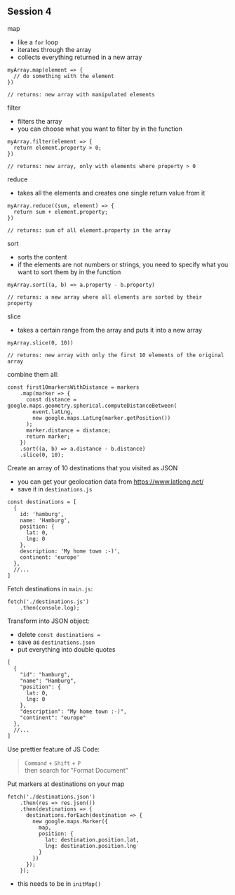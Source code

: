 ## Session 4

map
- like a `for` loop
- iterates through the array
- collects everything returned in a new array
```
myArray.map(element => {
  // do something with the element
})

// returns: new array with manipulated elements
```

filter
- filters the array
- you can choose what you want to filter by in the function
```
myArray.filter(element => {
  return element.property > 0;
})

// returns: new array, only with elements where property > 0
```

reduce
- takes all the elements and creates one single return value from it
```
myArray.reduce((sum, element) => {
  return sum + element.property;
})

// returns: sum of all element.property in the array
```

sort
- sorts the content
- if the elements are not numbers or strings, you need to specify what you want to sort them by in the function
```
myArray.sort((a, b) => a.property - b.property)

// returns: a new array where all elements are sorted by their property
```

slice
- takes a certain range from the array and puts it into a new array
```
myArray.slice(0, 10))

// returns: new array with only the first 10 elements of the original array
```

combine them all:
```
const first10markersWithDistance = markers
    .map(marker => {
      const distance = google.maps.geometry.spherical.computeDistanceBetween(
        event.latLng, 
        new google.maps.LatLng(marker.getPosition())
      );
      marker.distance = distance;
      return marker;
    })
    .sort((a, b) => a.distance - b.distance)
    .slice(0, 10);
```

Create an array of 10 destinations that you visited as JSON
- you can get your geolocation data from https://www.latlong.net/
- save it in `destinations.js`
```
const destinations = [
  {
    id: 'hamburg',
    name: 'Hamburg',
    position: {
      lat: 0,
      lng: 0
    },
    description: 'My home town :-)',
    continent: 'europe'
  },
  //...
]
```

Fetch destinations in `main.js`:
```
fetch('./destinations.js')
    .then(console.log);
```

Transform into JSON object:
- delete `const destinations =`
- save as `destinations.json`
- put everything into double quotes
```
[
  {
    "id": "hamburg",
    "name": "Hamburg",
    "position": {
      lat: 0,
      lng: 0
    },
    "description": "My home town :-)",
    "continent": "europe"
  },
  //...
]
```

Use prettier feature of JS Code:
> `Command` + `Shift` + `P`  
> then search for "Format Document"

Put markers at destinations on your map
```
fetch('./destinations.json')
    .then(res => res.json())
    .then(destinations => {
      destinations.forEach(destination => {
        new google.maps.Marker({
          map,
          position: {
            lat: destination.position.lat,
            lng: destination.position.lng
          }
        })
      });
    });
```
- this needs to be in `initMap()`
